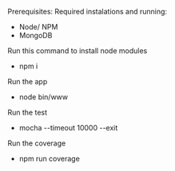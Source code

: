 Prerequisites:
Required instalations and running:
 - Node/ NPM
 - MongoDB

Run this command to install node modules
 - npm i 

Run the app
- node bin/www

Run the test
- mocha --timeout 10000 --exit

Run the coverage 
 - npm run coverage